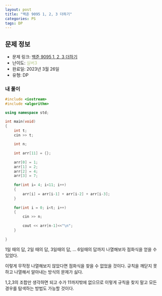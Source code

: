 ```yaml
---
layout: post
title: "백준 9095 1, 2, 3 더하기"
categories: PS
tags: DP
---
```


## 문제 정보
- 문제 링크: [백준 9095 1, 2, 3 더하기](https://www.acmicpc.net/problem/9095)
- 난이도: <span style="color:#B5C78A">실버3</span>
- 완료일: 2023년 3월 26일
- 유형: DP

### 내 풀이

```C++
#include <iostream>
#include <algorithm>

using namespace std;

int main(void)
{
	int t;
	cin >> t;
	
	int n;
	
	int arr[11] = {};
	
	arr[0] = 1;
	arr[1] = 2;
	arr[2] = 4;
	arr[3] = 7;
	
	for(int i= 4; i<11; i++)
	{
		arr[i] = arr[i-1] + arr[i-2] + arr[i-3];
	}
	
	for(int i = 0; i<t; i++)
	{
		cin >> n;
		
		cout << arr[n-1]<<"\n";
	}
	
}
```

1일 때의 답, 2일 때의 답, 3일때의 답, … 6일때의 답까지 나열해보자 점화식을 얻을 수 있었다.

이렇게 무작정 나열해보지 않았다면 점화식을 찾을 수 없었을 것이다. 규칙을 깨닫지 못하고 나열해서 알아내는 방식의 문제가 싫다. 

1,2,3의 조합만 생각하면 되고 수가 11까지밖에 없으므로 이렇게 규칙을 찾지 말고 모든 경우를 탐색하는 방법도 가능할 것이다.
